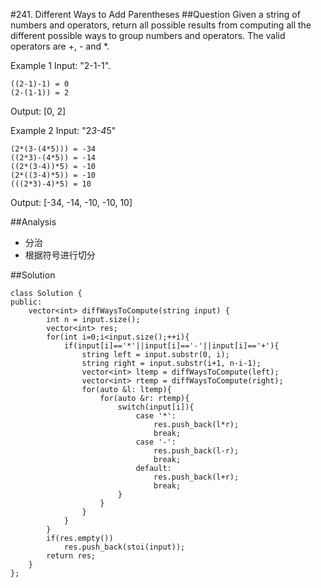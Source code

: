 #241. Different Ways to Add Parentheses
##Question
Given a string of numbers and operators, return all possible results from computing all the different possible ways to group numbers and operators. The valid operators are +, - and *.


Example 1
Input: "2-1-1".
```
((2-1)-1) = 0
(2-(1-1)) = 2
```
Output: [0, 2]


Example 2
Input: "2*3-4*5"
```
(2*(3-(4*5))) = -34
((2*3)-(4*5)) = -14
((2*(3-4))*5) = -10
(2*((3-4)*5)) = -10
(((2*3)-4)*5) = 10
```
Output: [-34, -14, -10, -10, 10]

##Analysis
* 分治
* 根据符号进行切分

##Solution
```
class Solution {
public:
    vector<int> diffWaysToCompute(string input) {
        int n = input.size();
        vector<int> res;
        for(int i=0;i<input.size();++i){
            if(input[i]=='*'||input[i]=='-'||input[i]=='+'){
                string left = input.substr(0, i);
                string right = input.substr(i+1, n-i-1);
                vector<int> ltemp = diffWaysToCompute(left);
                vector<int> rtemp = diffWaysToCompute(right);
                for(auto &l: ltemp){
                    for(auto &r: rtemp){
                        switch(input[i]){
                            case '*':
                                res.push_back(l*r);
                                break;
                            case '-':
                                res.push_back(l-r);
                                break;
                            default:
                                res.push_back(l+r);
                                break;
                        }
                    }
                }
            }
        }
        if(res.empty())
            res.push_back(stoi(input));
        return res;
    }
};
```